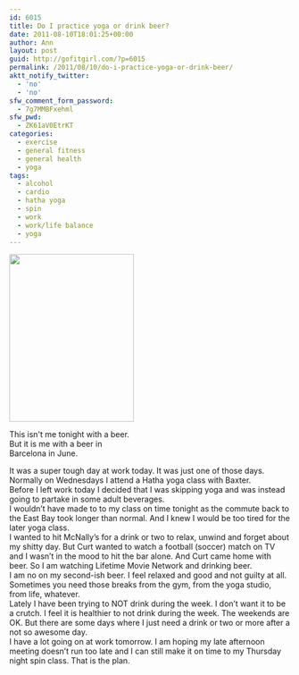 ```yaml
---
id: 6015
title: Do I practice yoga or drink beer?
date: 2011-08-10T18:01:25+00:00
author: Ann
layout: post
guid: http://gofitgirl.com/?p=6015
permalink: /2011/08/10/do-i-practice-yoga-or-drink-beer/
aktt_notify_twitter:
  - 'no'
  - 'no'
sfw_comment_form_password:
  - 7g7MMBFxehml
sfw_pwd:
  - ZK61aV0EtrKT
categories:
  - exercise
  - general fitness
  - general health
  - yoga
tags:
  - alcohol
  - cardio
  - hatha yoga
  - spin
  - work
  - work/life balance
  - yoga
---
```

<div id="attachment_6031" style="width: 233px" class="wp-caption alignleft">
  <a href="http://gofitgirl.com/blog/wp-content/uploads/2011/08/IMG_1680.jpg"><img class="size-medium wp-image-6031" title="IMG_1680" src="http://gofitgirl.com/blog/wp-content/uploads/2011/08/IMG_1680-223x300.jpg" alt="" width="223" height="300" /></a>
  
  <p class="wp-caption-text">
    This isn't me tonight with a beer. But it is me with a beer in Barcelona in June.
  </p>
</div>

  
It was a super tough day at work today. It was just one of those days.  
Normally on Wednesdays I attend a Hatha yoga class with Baxter.  
Before I left work today I decided that I was skipping yoga and was instead going to partake in some adult beverages.  
I wouldn&#8217;t have made to to my class on time tonight as the commute back to the East Bay took longer than normal. And I knew I would be too tired for the later yoga class.  
I wanted to hit McNally&#8217;s for a drink or two to relax, unwind and forget about my shitty day. But Curt wanted to watch a football (soccer) match on TV and I wasn&#8217;t in the mood to hit the bar alone. And Curt came home with beer. So I am watching Lifetime Movie Network and drinking beer.  
I am no on my second-ish beer. I feel relaxed and good and not guilty at all. Sometimes you need those breaks from the gym, from the yoga studio, from life, whatever.  
Lately I have been trying to NOT drink during the week. I don&#8217;t want it to be a crutch. I feel it is healthier to not drink during the week. The weekends are OK. But there are some days where I just need a drink or two or more after a not so awesome day.  
I have a lot going on at work tomorrow. I am hoping my late afternoon meeting doesn&#8217;t run too late and I can still make it on time to my Thursday night spin class. That is the plan.